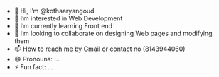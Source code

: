 - 👋 Hi, I’m @kothaaryangoud
- 👀 I’m interested in Web Development
- 🌱 I’m currently learning Front end
- 💞️ I’m looking to collaborate on designing Web pages and modifying them
- 📫 How to reach me by Gmail or contact no (8143944060)
- 😄 Pronouns: ...
- ⚡ Fun fact: ...

<!---
kothaaryangoud/kothaaryangoud is a ✨ special ✨ repository because its `README.md` (this file) appears on your GitHub profile.
You can click the Preview link to take a look at your changes.
--->
